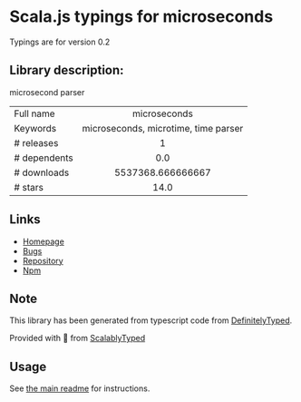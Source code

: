 
# Scala.js typings for microseconds

Typings are for version 0.2

## Library description:
microsecond parser

|                    |                 |
| ------------------ | :-------------: |
| Full name          | microseconds |
| Keywords           | microseconds, microtime, time parser |
| # releases         | 1 |
| # dependents       | 0.0 |
| # downloads        | 5537368.666666667 |
| # stars            | 14.0 |

## Links
- [Homepage](https://github.com/kamicane/microseconds#readme)
- [Bugs](https://github.com/kamicane/microseconds/issues)
- [Repository](https://github.com/kamicane/microseconds)
- [Npm](https://www.npmjs.com/package/microseconds)
    


## Note
This library has been generated from typescript code from [DefinitelyTyped](https://definitelytyped.org).

Provided with :purple_heart: from [ScalablyTyped](https://github.com/oyvindberg/ScalablyTyped)

## Usage
See [the main readme](../../readme.md) for instructions.


